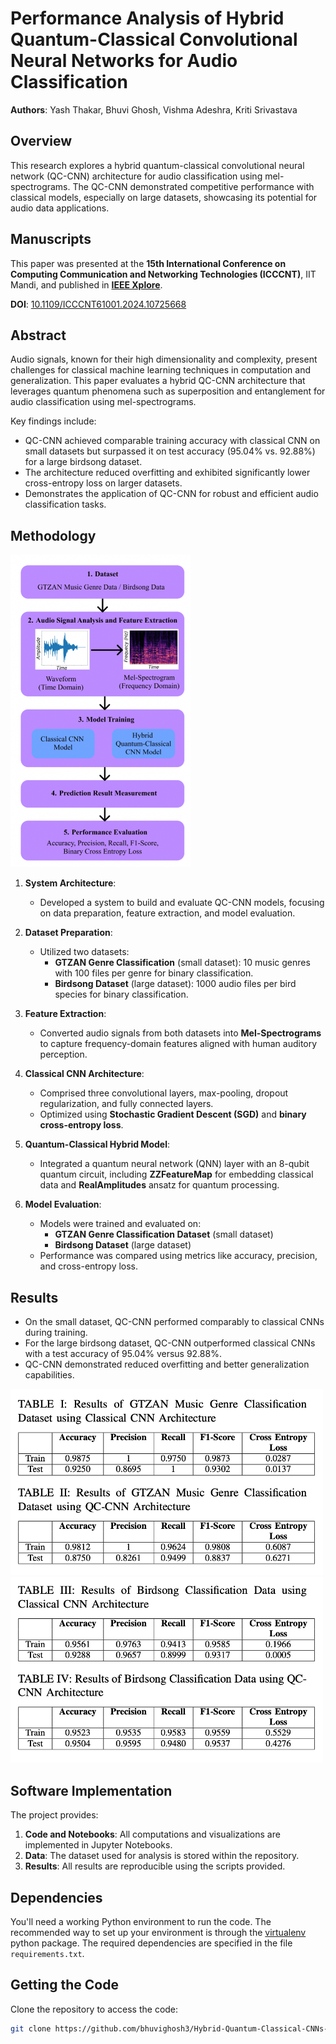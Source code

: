 # Performance Analysis of Hybrid Quantum-Classical Convolutional Neural Networks for Audio Classification

**Authors**: Yash Thakar, Bhuvi Ghosh, Vishma Adeshra, Kriti Srivastava  

## Overview  
This research explores a hybrid quantum-classical convolutional neural network (QC-CNN) architecture for audio classification using mel-spectrograms. The QC-CNN demonstrated competitive performance with classical models, especially on large datasets, showcasing its potential for audio data applications.  

## Manuscripts  
This paper was presented at the **15th International Conference on Computing Communication and Networking Technologies (ICCCNT)**, IIT Mandi, and published in **[IEEE Xplore](https://ieeexplore.ieee.org/document/10725668)**.  

**DOI**: [10.1109/ICCCNT61001.2024.10725668](https://doi.org/10.1109/ICCCNT61001.2024.10725668)  

## Abstract  
Audio signals, known for their high dimensionality and complexity, present challenges for classical machine learning techniques in computation and generalization. This paper evaluates a hybrid QC-CNN architecture that leverages quantum phenomena such as superposition and entanglement for audio classification using mel-spectrograms.  

Key findings include:  
- QC-CNN achieved comparable training accuracy with classical CNN on small datasets but surpassed it on test accuracy (95.04% vs. 92.88%) for a large birdsong dataset.  
- The architecture reduced overfitting and exhibited significantly lower cross-entropy loss on larger datasets.  
- Demonstrates the application of QC-CNN for robust and efficient audio classification tasks.  

## Methodology

<img src="Readme images/architecture diagram.png" height="500" />

1. **System Architecture**:
   - Developed a system to build and evaluate QC-CNN models, focusing on data preparation, feature extraction, and model evaluation.

2. **Dataset Preparation**:
   - Utilized two datasets:
     - **GTZAN Genre Classification** (small dataset): 10 music genres with 100 files per genre for binary classification.
     - **Birdsong Dataset** (large dataset): 1000 audio files per bird species for binary classification.

3. **Feature Extraction**:
   - Converted audio signals from both datasets into **Mel-Spectrograms** to capture frequency-domain features aligned with human auditory perception.

4. **Classical CNN Architecture**:
   - Comprised three convolutional layers, max-pooling, dropout regularization, and fully connected layers.
   - Optimized using **Stochastic Gradient Descent (SGD)** and **binary cross-entropy loss**.

5. **Quantum-Classical Hybrid Model**:
   - Integrated a quantum neural network (QNN) layer with an 8-qubit quantum circuit, including **ZZFeatureMap** for embedding classical data and **RealAmplitudes** ansatz for quantum processing.

6. **Model Evaluation**:
   - Models were trained and evaluated on:
     - **GTZAN Genre Classification Dataset** (small dataset)
     - **Birdsong Dataset** (large dataset)
   - Performance was compared using metrics like accuracy, precision, and cross-entropy loss.  

## Results  

- On the small dataset, QC-CNN performed comparably to classical CNNs during training.  
- For the large birdsong dataset, QC-CNN outperformed classical CNNs with a test accuracy of 95.04% versus 92.88%.  
- QC-CNN demonstrated reduced overfitting and better generalization capabilities.

<img src="Readme images/result.png" width="500" />
<img src="Readme images/result1.png" width="500" />

## Software Implementation  

The project provides:  
1. **Code and Notebooks**: All computations and visualizations are implemented in Jupyter Notebooks.  
2. **Data**: The dataset used for analysis is stored within the repository.  
3. **Results**: All results are reproducible using the scripts provided.  

## Dependencies

You'll need a working Python environment to run the code.
The recommended way to set up your environment is through the
[virtualenv](https://virtualenv.pypa.io/en/latest/) python package.
The required dependencies are specified in the file `requirements.txt`.

## Getting the Code  
Clone the repository to access the code:  

```bash  
git clone https://github.com/bhuvighosh3/Hybrid-Quantum-Classical-CNNs-for-Audio-Classification.git
